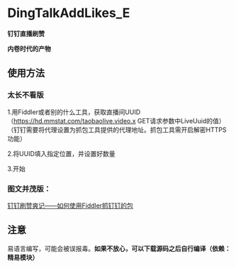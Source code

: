 # DingTalkAddLikes_E
**钉钉直播刷赞**  

**内卷时代的产物**

## 使用方法
### 太长不看版
1.用Fiddler或者别的什么工具，获取直播间UUID（https://hd.mmstat.com/taobaolive.video.x  GET请求参数中LiveUuid的值）  
（钉钉需要将代理设置为抓包工具提供的代理地址。抓包工具需开启解密HTTPS功能）  

2.将UUID填入指定位置，并设置好数量

3.开始

### 图文并茂版：
[钉钉刷赞爽记——如何使用Fiddler抓钉钉的包](https://ink.mfwt.xyz/inku/2021/06/%E9%92%89%E9%92%89%E5%88%B7%E8%B5%9E%E7%88%BD%E8%AE%B0/)

## 注意

易语言编写，可能会被误报毒。**如果不放心，可以下载源码之后自行编译（依赖：精易模块）**
